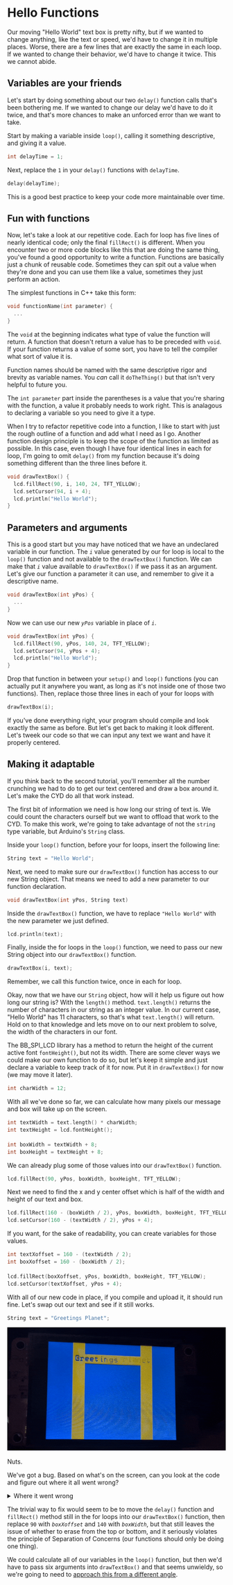 # Hello Functions

Our moving "Hello World" text box is pretty nifty, but if we wanted to change anything, like the text or speed, we'd have to change it in multiple places. Worse, there are a few lines that are exactly the same in each loop. If we wanted to change their behavior, we'd have to change it twice. This we cannot abide. 

## Variables are your friends

Let's start by doing something about our two `delay()` function calls that's been bothering me. If we wanted to change our delay we'd have to do it twice, and that's more chances to make an unforced error than we want to take. 

Start by making a variable inside `loop()`, calling it something descriptive, and giving it a value.

```c++
int delayTime = 1;
```

Next, replace the `1` in your `delay()` functions with `delayTime`.

```c++
delay(delayTime);
```

This is a good best practice to keep your code more maintainable over time.

## Fun with functions

Now, let's take a look at our repetitive code. Each for loop has five lines of nearly identical code; only the final `fillRect()` is different. When you encounter two or more code blocks like this that are doing the same thing, you've found a good opportunity to write a function. Functions are basically just a chunk of reusable code. Sometimes they can spit out a value when they're done and you can use them like a value, sometimes they just perform an action.

The simplest functions in C++ take this form:

```c++
void functionName(int parameter) {
  ...
}
```

The `void` at the beginning indicates what type of value the function will return. A function that doesn't return a value has to be preceded with `void`. If your function returns a value of some sort, you have to tell the compiler what sort of value it is. 

Function names should be named with the same descriptive rigor and brevity as variable names. You *can* call it `doTheThing()` but that isn't very helpful to future you. 

The `int parameter` part inside the parentheses is a value that you're sharing with the function, a value it probably needs to work right. This is analagous to declaring a variable so you need to give it a type.

When I try to refactor repetitive code into a function, I like to start with just the rough outline of a function and add what I need as I go. Another function design principle is to keep the scope of the function as limited as possible. In this case, even though I have four identical lines in each for loop, I'm going to omit `delay()` from my function because it's doing something different than the three lines before it.

```c++
void drawTextBox() {
  lcd.fillRect(90, i, 140, 24, TFT_YELLOW);
  lcd.setCursor(94, i + 4);
  lcd.println("Hello World");
}
```

## Parameters and arguments

This is a good start but you may have noticed that we have an undeclared variable in our function. The <var>`i`</var> value generated by our for loop is local to the `loop()` function and not available to the `drawTextBox()` function. We can make that <var>`i`</var> value available to `drawTextBox()` if we pass it as an argument. Let's give our function a parameter it can use, and remember to give it a descriptive name.

```c++
void drawTextBox(int yPos) {
  ...
}
```

Now we can use our new <var>`yPos`</var> variable in place of <var>`i`</var>.

```c++
void drawTextBox(int yPos) {
  lcd.fillRect(90, yPos, 140, 24, TFT_YELLOW);
  lcd.setCursor(94, yPos + 4);
  lcd.println("Hello World");
}
```

Drop that function in between your `setup()` and `loop()` functions (you can actually put it anywhere you want, as long as it's not inside one of those two functions). Then, replace those three lines in each of your for loops with 

```c++
drawTextBox(i);
```

If you've done everything right, your program should compile and look exactly the same as before. But let's get back to making it look different. Let's tweek our code so that we can input any text we want and have it properly centered.

## Making it adaptable

If you think back to the second tutorial, you'll remember all the number crunching we had to do to get our text centered and draw a box around it. Let's make the CYD do all that work instead.

The first bit of information we need is how long our string of text is. We could count the characters ourself but we want to offload that work to the CYD. To make this work, we're going to take advantage of not the `string` type variable, but Arduino's `String` class.

Inside your `loop()` function, before your for loops, insert the following line:

```c++
String text = "Hello World";
```

Next, we need to make sure our `drawTextBox()` function has access to our new String object. That means we need to add a new parameter to our function declaration.

```c++
void drawTextBox(int yPos, String text)
```

Inside the `drawTextBox()` function, we have to replace `"Hello World"` with the new parameter we just defined.

```c++
lcd.println(text);
```

Finally, inside the for loops in the `loop()` function, we need to pass our new String object into our `drawTextBox()` function. 

```c++
drawTextBox(i, text);
```

Remember, we call this function twice, once in each for loop.

Okay, now that we have our `String` object, how will it help us figure out how long our string is? With the `length()` method. `text.length()` returns the number of characters in our string as an integer value. In our current case, "Hello World" has 11 characters, so that's what `text.length()` will return. Hold on to that knowledge and lets move on to our next problem to solve, the width of the characters in our font.

The BB_SPI_LCD library has a method to return the height of the current active font `fontHeight()`, but not its width. There are some clever ways we could make our own function to do so, but let's keep it simple and just declare a variable to keep track of it for now. Put it in `drawTextBox()` for now (we may move it later).

```c++
int charWidth = 12;
```

With all we've done so far, we can calculate how many pixels our message and box will take up on the screen.

```c++
int textWidth = text.length() * charWidth;
int textHeight = lcd.fontHeight();

int boxWidth = textWidth + 8;
int boxHeight = textHeight + 8;
```

We can already plug some of those values into our `drawTextBox()` function.

```c++
lcd.fillRect(90, yPos, boxWidth, boxHeight, TFT_YELLOW);
```

Next we need to find the x and y center offset which is half of the width and height of our text and box. 

```c++
lcd.fillRect(160 - (boxWidth / 2), yPos, boxWidth, boxHeight, TFT_YELLOW);
lcd.setCursor(160 - (textWidth / 2), yPos + 4);
```

If you want, for the sake of readability, you can create variables for those values.

```c++
int textXoffset = 160 - (textWidth / 2);
int boxXoffset = 160 - (boxWidth / 2);

lcd.fillRect(boxXoffset, yPos, boxWidth, boxHeight, TFT_YELLOW);
lcd.setCursor(textXoffset, yPos + 4);
```

With all of our new code in place, if you compile and upload it, it should run fine. Let's swap out our text and see if it still works.

```c++
String text = "Greetings Planet";
```

<img src="../assets/img/05/cyd-greetings-planet-with-bug.gif" alt="CYD Greetings Planet program with a visual bug">

Nuts. 

We've got a bug. Based on what's on the screen, can you look at the code and figure out where it all went wrong?

<details>
  <summary>Where it went wrong</summary>

  ---
  The `fillRect()` methods we're using in our for loops to erase our box as it moves are still set to 140 pixels, but our string now takes up 192 pixels, which means there are 26 pixles on each side not getting erased.

  ---
</details>

The trivial way to fix would seem to be to move the `delay()` function and `fillRect()` method still in the for loops into our `drawTextBox()` function, then replace `90` with <var>`boxXoffset`</var> and `140` with <var>`boxWidth`</var>, but that still leaves the issue of whether to erase from the top or bottom, and it seriously violates the principle of Separation of Concerns (our functions should only be doing one thing).

We could calculate all of our variables in the `loop()` function, but then we'd have to pass six arguments into `drawTextBox()` and that seems unwieldy, so we're going to need to [approach this from a different angle](../06-hello-class/README.md).